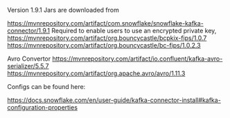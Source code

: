 Version 1.9.1
Jars are downloaded from

https://mvnrepository.com/artifact/com.snowflake/snowflake-kafka-connector/1.9.1
Required to enable users to use an encrypted private key,
https://mvnrepository.com/artifact/org.bouncycastle/bcpkix-fips/1.0.7
https://mvnrepository.com/artifact/org.bouncycastle/bc-fips/1.0.2.3


Avro Convertor
https://mvnrepository.com/artifact/io.confluent/kafka-avro-serializer/5.5.7
https://mvnrepository.com/artifact/org.apache.avro/avro/1.11.3

Configs can be found here:

https://docs.snowflake.com/en/user-guide/kafka-connector-install#kafka-configuration-properties